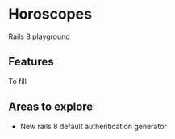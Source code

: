 # Horoscopes

Rails 8 playground

## Features

To fill

## Areas to explore

- New rails 8 default authentication generator
